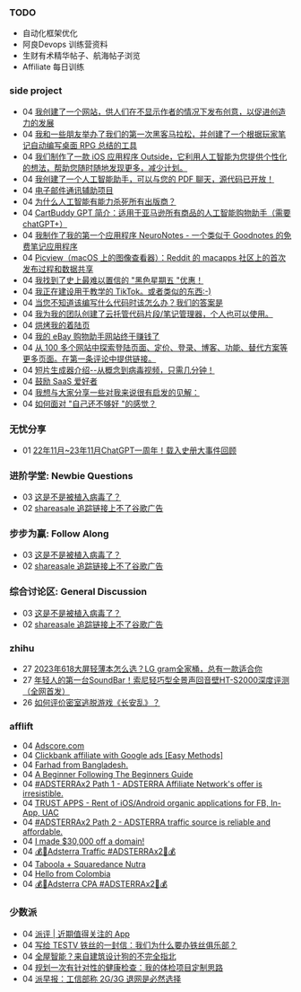 ### TODO
-  自动化框架优化
-  阿良Devops 训练营资料
-  生财有术精华帖子、航海帖子浏览
-  Affiliate 每日训练

### side project
<!-- sideproject:START -->
-  04 [我创建了一个网站，供人们在不显示作者的情况下发布创意，以促进创造力的发展](https://www.reddit.com/r/SideProject/comments/18amv1i/i_made_a_website_for_people_to_post_ideas_without/)
-  04 [我和一些朋友举办了我们的第一次黑客马拉松，并创建了一个根据玩家笔记自动编写桌面 RPG 总结的工具](https://www.reddit.com/r/SideProject/comments/18amrla/some_friends_and_i_had_our_first_hackathon_and/)
-  04 [我们制作了一款 iOS 应用程序 Outside，它利用人工智能为您提供个性化的想法，帮助您随时随地发现更多，减少计划。](https://old.reddit.com/r/SideProject/comments/18alx7x/weve_made_outside_an_ios_app_that_uses_ai_to_give/)
-  04 [我创建了一个人工智能助手，可以与您的 PDF 聊天，源代码已开放！](https://old.reddit.com/r/SideProject/comments/18alo8m/i_built_an_ai_assistant_to_chat_with_your_pdf_and/)
-  04 [电子邮件通讯辅助项目](https://www.reddit.com/r/SideProject/comments/18aliwk/email_newsletter_side_projects/)
-  04 [为什么人工智能有能力杀死所有出版商？](https://www.storifyme.com/blog/why-ai-is-in-a-position-to-kill-all-publishers)
-  04 [CartBuddy GPT 简介：适用于亚马逊所有商品的人工智能购物助手（需要 chatGPT+）](https://old.reddit.com/r/SideProject/comments/18akc8c/introducing_cartbuddy_gpt_the_aipowered_shopping/)
-  04 [我制作了我的第一个应用程序 NeuroNotes - 一个类似于 Goodnotes 的免费笔记应用程序](https://www.reddit.com/r/SideProject/comments/18aijvq/i_made_my_first_app_neuronotes_a_free_note_taking/)
-  04 [Picview（macOS 上的图像查看器）：Reddit 的 macapps 社区上的首次发布过程和数据共享](https://www.reddit.com/r/SideProject/comments/18ai0ul/picview_a_image_viewer_on_macos_first_post/)
-  04 [我找到了史上最难以置信的 &quot;黑色星期五 &quot;优惠！](https://www.reddit.com/r/SideProject/comments/18ahwbk/i_found_the_best_unbelievable_black_friday_deal/)
-  04 [我正在建设用于教学的 TikTok。或者类似的东西:-&rpar;](https://www.reddit.com/r/SideProject/comments/18ahvq5/i_am_building_tiktok_for_teaching_and_learning_or/)
-  04 [当您不知道该编写什么代码时该怎么办？我们的答案是](https://old.reddit.com/r/SideProject/comments/18ahfv3/what_do_you_do_when_you_dont_know_what_to_code/)
-  04 [我为我的团队创建了云托管代码片段/笔记管理器，个人也可以使用。](https://www.reddit.com/r/SideProject/comments/18aflri/i_built_cloud_hosted_code_snippetnotes_manager/)
-  04 [烘烤我的着陆页](https://old.reddit.com/r/SaaS/comments/189yhb1/roast_my_landing_page/)
-  04 [我的 eBay 购物助手网站终于赚钱了](https://www.howmuchperunit.com/)
-  04 [从 100 多个网站中探索登陆页面、定价、登录、博客、功能、替代方案等更多页面。在第一条评论中提供链接。](https://old.reddit.com/r/SideProject/comments/18aeown/explore_landing_pages_pricing_login_blog_features/)
-  04 [短片生成器介绍--从概念到病毒视频，只需几分钟！](https://www.reddit.com/r/SideProject/comments/18abdwg/introducing_shorts_generator_from_concept_to/)
-  04 [鼓励 SaaS 爱好者](https://www.reddit.com/r/SideProject/comments/18aarrz/encouragement_for_saas_enthusiasts/)
-  04 [我想与大家分享一些对我来说很有启发的见解：](https://www.reddit.com/r/SideProject/comments/18a51g6/wanted_to_share_some_insights_that_have_really/)
-  04 [如何面对 &quot;自己还不够好 &quot;的感觉？](https://www.reddit.com/r/SideProject/comments/18a659q/how_to_deal_with_the_feeling_that_you_are_not/)<!-- sideproject:END -->


### 无忧分享
<!-- ruyo:START -->
-  01 [22年11月~23年11月ChatGPT一周年！载入史册大事件回顾](https://51.ruyo.net/18557.html)<!-- ruyo:END -->

### 进阶学堂: Newbie Questions
<!-- advertcn1:START -->
-  03 [这是不是被植入病毒了？](https://www.advertcn.com/forum.php?mod=viewthread&tid=113169)
-  02 [shareasale 追踪链接上不了谷歌广告](https://www.advertcn.com/forum.php?mod=viewthread&tid=113167)<!-- advertcn1:END -->

### 步步为赢: Follow Along
<!-- advertcn2:START -->
-  03 [这是不是被植入病毒了？](https://www.advertcn.com/forum.php?mod=viewthread&tid=113169)
-  02 [shareasale 追踪链接上不了谷歌广告](https://www.advertcn.com/forum.php?mod=viewthread&tid=113167)<!-- advertcn2:END -->

### 综合讨论区: General Discussion
<!-- advertcn3:START -->
-  03 [这是不是被植入病毒了？](https://www.advertcn.com/forum.php?mod=viewthread&tid=113169)
-  02 [shareasale 追踪链接上不了谷歌广告](https://www.advertcn.com/forum.php?mod=viewthread&tid=113167)<!-- advertcn3:END -->


### zhihu
<!-- zhihu:START -->
-  27 [2023年618大屏轻薄本怎么选？LG gram全家桶，总有一款适合你](http://zhuanlan.zhihu.com/p/632641888?utm_campaign=rss&utm_medium=rss&utm_source=rss&utm_content=title)
-  27 [年轻人的第一台SoundBar！索尼轻巧型全景声回音壁HT-S2000深度评测（全网首发）](http://zhuanlan.zhihu.com/p/630990296?utm_campaign=rss&utm_medium=rss&utm_source=rss&utm_content=title)
-  26 [如何评价密室逃脱游戏《长安乱》？](http://www.zhihu.com/question/563950552/answer/3045961312?utm_campaign=rss&utm_medium=rss&utm_source=rss&utm_content=title)<!-- zhihu:END -->

### afflift
<!-- afflift:START -->
-  04 [Adscore.com](https://afflift.com/f/threads/adscore-com.12182/)
-  04 [Clickbank affiliate with Google ads [Easy Methods]](https://afflift.com/f/threads/clickbank-affiliate-with-google-ads-easy-methods.12185/)
-  04 [Farhad from Bangladesh.](https://afflift.com/f/threads/farhad-from-bangladesh.12186/)
-  04 [A Beginner Following The Beginners Guide](https://afflift.com/f/threads/a-beginner-following-the-beginners-guide.12188/)
-  04 [#ADSTERRAx2 Path 1 - ADSTERRA Affiliate Network&#39;s offer is irresistible.](https://afflift.com/f/threads/adsterrax2-path-1-adsterra-affiliate-networks-offer-is-irresistible.11985/)
-  04 [TRUST APPS - Rent of iOS/Android organic applications for FB, In-App, UAC](https://afflift.com/f/threads/trust-apps-rent-of-ios-android-organic-applications-for-fb-in-app-uac.11780/)
-  04 [#ADSTERRAx2 Path 2 - ADSTERRA traffic source is reliable and affordable.](https://afflift.com/f/threads/adsterrax2-path-2-adsterra-traffic-source-is-reliable-and-affordable.11986/)
-  04 [I made $30,000 off a domain!](https://afflift.com/f/threads/i-made-30-000-off-a-domain.6490/)
-  04 [💰🎁Adsterra Traffic #ADSTERRAx2🎁💰](https://afflift.com/f/threads/%F0%9F%92%B0%F0%9F%8E%81adsterra-traffic-adsterrax2%F0%9F%8E%81%F0%9F%92%B0.12162/)
-  04 [Taboola + Squaredance Nutra](https://afflift.com/f/threads/taboola-squaredance-nutra.11822/)
-  04 [Hello from Colombia](https://afflift.com/f/threads/hello-from-colombia.12114/)
-  04 [💰🎁Adsterra CPA #ADSTERRAx2🎁💰](https://afflift.com/f/threads/%F0%9F%92%B0%F0%9F%8E%81adsterra-cpa-adsterrax2%F0%9F%8E%81%F0%9F%92%B0.12163/)<!-- afflift:END -->

### 少数派
<!-- sspai:START -->
-  04 [派评 | 近期值得关注的 App](https://sspai.com/post/84841)
-  04 [写给 TESTV 铁丝的一封信：我们为什么要办铁丝俱乐部？](https://sspai.com/post/84823)
-  04 [全屋智能？来自建筑设计狗的不完全指北](https://sspai.com/post/84820)
-  04 [规划一次有针对性的健康检查：我的体检项目定制思路](https://sspai.com/post/84739)
-  04 [派早报：工信部称 2G/3G 退网是必然选择](https://sspai.com/post/84815)<!-- sspai:END -->
